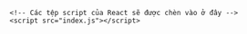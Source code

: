 <!DOCTYPE html>
<html lang="vi">
  <head>
    <meta charset="UTF-8" />
    <meta name="viewport" content="width=device-width, initial-scale=1.0" />
    <title>Ứng Dụng Đặt Phòng Khách Sạn</title>
    <link rel="stylesheet" href="styles.css" />
  </head>
  <body>
    <div id="root"></div>

    <!-- Các tệp script của React sẽ được chèn vào ở đây -->
    <script src="index.js"></script>
  </body>
</html>
